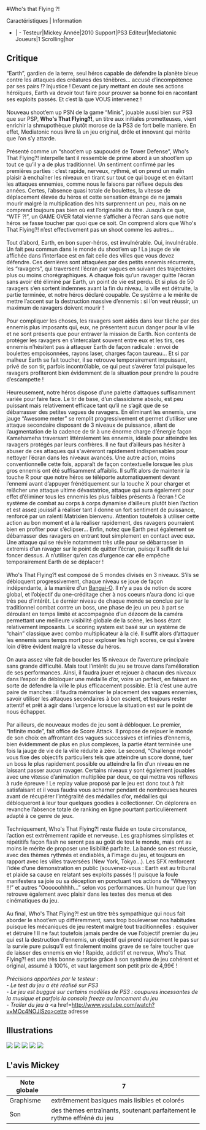 #Who's that Flying ?!

Caractéristiques | Information
- | -
Testeur|Mickey
Année|2010
Support|PS3
Editeur|Mediatonic
Joueurs|1
Scrolling|hor

## Critique
“Earth”, gardien de la terre, seul héros capable de défendre la planète bleue contre les attaques des créatures des ténèbres... accusé d’incompétence par ses pairs !? Injustice ! Devant ce jury mettant en doute ses actions héroïques, Earth va devoir tout faire pour prouver sa bonne foi en racontant ses exploits passés. Et c’est là que VOUS intervenez !<br/><br/>Nouveau shoot’em up PSN de la game “Minis”, jouable aussi bien sur PS3 que sur PSP, <b>Who's That Flying?!</b>, un titre aux initiales prometteuses, vient enrichir la shmupothèque plutôt morose de la PS3 de fort belle manière. En effet, Mediatonic nous livre là un jeu original, drôle et innovant qui mérite que l’on s’y attarde.<br/><br/>Présenté comme un “shoot’em up saupoudré de Tower Defense”, Who's That Flying?! interpelle tant il ressemble de prime abord à un shoot’em up tout ce qu’il y a de plus traditionnel. Un sentiment confirmé par les premières parties : c’est rapide, nerveux, rythmé, et on prend un malin plaisir à enchaîner les niveaux en tirant sur tout ce qui bouge et en évitant les attaques ennemies, comme nous le faisons par réflexe depuis des années. Certes, l’absence quasi totale de boulettes, la vitesse de déplacement élevée du héros et cette sensation étrange de ne jamais mourir malgré la multiplication des hits surprennent un peu, mais on ne comprend toujours pas bien où est l’originalité du titre. Jusqu’à ce que, “WTF ?!”, un GAME OVER fatal vienne s’afficher à l’écran sans que notre héros se fasse toucher par quoi que ce soit. On comprend alors que Who's That Flying?! n’est effectivement pas un shoot comme les autres...<br/><br/>Tout d’abord, Earth, en bon super-héros, est invulnérable. Oui, invulnérable. Un fait peu commun dans le monde du shoot’em up ! La jauge de vie affichée dans l’interface est en fait celle des villes que vous devez défendre. Ces dernières sont attaquées par des petits ennemis récurrents, les “ravagers”, qui traversent l’écran par vagues en suivant des trajectoires plus ou moins chorégraphiques. A chaque fois qu’un ravager quitte l’écran sans avoir été éliminé par Earth, un point de vie est perdu. Et si plus de 50 ravagers s’en sortent indemnes avant la fin du niveau, la ville est détruite, la partie terminée, et notre héros déclaré coupable. Ce système a le mérite de mettre l’accent sur la destruction massive d’ennemis : si l’on veut réussir, un maximum de ravagers doivent mourir !<br/><br/>Pour compliquer les choses, les ravagers sont aidés dans leur tâche par des ennemis plus imposants qui, eux, ne présentent aucun danger pour la ville et ne sont présents que pour entraver la mission de Earth. Non contents de protéger les ravagers en s’intercalant souvent entre eux et les tirs, ces ennemis n’hésitent pas à attaquer Earth de façon radicale : envoi de boulettes empoisonnées, rayons laser, charges façon taureau... Et si par malheur Earth se fait toucher, il se retrouve temporairement impuissant, privé de son tir, parfois incontrôlable, ce qui peut s’avérer fatal puisque les ravagers profiteront bien évidemment de la situation pour prendre la poudre d’escampette !<br/><br/>Heureusement, notre héros dispose d’une palette d’attaques suffisamment variée pour faire face. Le tir de base, d’un classicisme absolu, est peu puissant mais relativement efficace tant qu’il ne s’agit que de se débarrasser des petites vagues de ravagers. En éliminant les ennemis, une jauge “Awesome meter” se remplit progressivement et permet d’utiliser une attaque secondaire disposant de 3 niveaux de puissance, allant de l’augmentation de la cadence de tir à une énorme charge d’énergie façon Kamehameha traversant littéralement les ennemis, idéale pour atteindre les ravagers protégés par leurs confrères. Il ne faut d’ailleurs pas hésiter à abuser de ces attaques qui s'avèreront rapidement indispensables pour nettoyer l’écran dans les niveaux avancés. Une autre action, moins conventionnelle cette fois, apparaît de façon contextuelle lorsque les plus gros ennemis ont été suffisamment affaiblis. Il suffit alors de maintenir la touche R pour que notre héros se téléporte automatiquement devant l’ennemi avant d’appuyer frénétiquement sur la touche X pour charger et relâcher une attaque ultime dévastatrice, attaque qui aura également pour effet d’éliminer tous les ennemis les plus faibles présents à l’écran ! Ce système de combat au corps à corps dynamise d’ailleurs plutôt bien l’action et est assez jouissif à réaliser tant il donne un fort sentiment de puissance, renforcé par un ralenti Matrixien bienvenu. Attention toutefois à utiliser cette action au bon moment et à la réaliser rapidement, des ravagers pourraient bien en profiter pour s’éclipser... Enfin, notez que Earth peut également se débarrasser des ravagers en entrant tout simplement en contact avec eux. Une attaque qui se révèle notamment très utile pour se débarrasser in extremis d’un ravager sur le point de quitter l’écran, puisqu’il suffit de lui foncer dessus. A n’utiliser qu’en cas d’urgence car elle empêche temporairement Earth de se déplacer !<br/><br/>Who's That Flying?! est composé de 5 mondes divisés en 3 niveaux. S’ils se débloquent progressivement, chaque niveau se joue de façon indépendante, à la manière d’un <a href="index.php?page=fiche&id=881">Bangai-O</a>. Il n’y a pas de notion de score global, et l’objectif du one-créditage cher à nos coeurs n’aura donc ici que très peu d’intérêt. Le dernier niveau de chaque monde se conclue par le traditionnel combat contre un boss, une phase de jeu un peu à part se déroulant en temps limité et accompagnée d’un dézoom de la caméra permettant une meilleure visibilité globale de la scène, les boss étant relativement imposants. Le scoring system est basé sur un système de “chain” classique avec combo multiplicateur à la clé. Il suffit alors d’attaquer les ennemis sans temps mort pour exploser les high scores, ce qui s’avère loin d’être évident malgré la vitesse du héros.<br/><br/>On aura assez vite fait de boucler les 15 niveaux de l’aventure principale sans grande difficulté. Mais tout l’intérêt du jeu se trouve dans l’amélioration de ses performances. Ainsi, il faudra jouer et rejouer à chacun des niveaux dans l’espoir de débloquer une médaille d’or, voire un perfect, en faisant en sorte de défendre la ville le plus efficacement possible. Et là c’est une autre paire de manches : il faudra mémoriser le placement des vagues ennemies, savoir utiliser les attaques secondaires à bon escient, et toujours rester attentif et prêt à agir dans l’urgence lorsque la situation est sur le point de nous échapper.<br/><br/>Par ailleurs, de nouveaux modes de jeu sont à débloquer. Le premier, “Infinite mode”, fait office de Score Attack. Il propose de rejouer le monde de son choix en affrontant des vagues successives et infinies d’ennemis, bien évidemment de plus en plus complexes, la partie étant terminée une fois la jauge de vie de la ville réduite à zéro. Le second, “Challenge mode” vous fixe des objectifs particuliers tels que atteindre un score donné, tuer un boss le plus rapidement possible ou atteindre la fin d’un niveau en ne laissant passer aucun ravager. Certains niveaux y sont également jouables avec une vitesse d’animation multipliée par deux, ce qui mettra vos réflexes à rude épreuve ! Le replay value proposé par le jeu est donc tout à fait satisfaisant et il vous faudra vous acharner pendant de nombreuses heures avant de récupérer l’intégralité des médailles d’or, médailles qui débloqueront à leur tour quelques goodies à collectionner. On déplorera en revanche l’absence totale de ranking en ligne pourtant particulièrement adapté à ce genre de jeux.<br/><br/>Techniquement, Who's That Flying?! reste fluide en toute circonstance, l’action est extrêmement rapide et nerveuse. Les graphismes simplistes et répétitifs façon flash ne seront pas au goût de tout le monde, mais ont au moins le mérite de proposer une lisibilité parfaite. La bande son est réussie, avec des thèmes rythmés et endiablés, à l’image du jeu, et toujours en rapport avec les villes traversées (New York, Tokyo...). Les SFX renforcent l’idée d’une démonstration en public (souvenez-vous : Earth est au tribunal et plaide sa cause en relatant ses exploits passés !) puisque la foule manifestera sa joie ou sa déception en ponctuant vos actions de “Wheyyyy !!!” et autres “Oooooohhhh...” selon vos performances. Un humour que l’on retrouve également avec plaisir dans les textes des menus et des cinématiques du jeu.<br/><br/>Au final, Who's That Flying?! est un titre très sympathique qui nous fait aborder le shoot’em up différemment, sans trop bouleverser nos habitudes puisque les mécaniques de jeu restent malgré tout traditionnelles : esquiver et détruire ! Il ne faut toutefois jamais perdre de vue l’objectif premier du jeu qui est la destruction d’ennemis, un objectif qui prend rapidement le pas sur la survie pure puisqu’il est finalement moins grave de se faire toucher que de laisser des ennemis en vie ! Rapide, addictif et nerveux, Who's That Flying?! est une très bonne surprise grâce à son système de jeu cohérent et original, assumé à 100%, et vaut largement son petit prix de 4,99€ !<br/><br/><i>Précisions apportées par le testeur :<br/>- Le test du jeu a été réalisé sur PS3<br/>- Le jeu est buggué sur certains modèles de PS3 : coupures incessantes de la musique et parfois la console freeze au lancement du jeu<br/>- Trailer du jeu à</i> <a href=http://www.youtube.com/watch?v=MOc4NOJISzo>cette adresse</a>

## Illustrations
![](http://www.shmup.com/images/thumbs/img_fiche_1_1417.png)
![](http://www.shmup.com/images/thumbs/img_fiche_2_1417.png)
![](http://www.shmup.com/images/thumbs/img_fiche_3_1417.png)
![](http://www.shmup.com/images/thumbs/img_fiche_4_1417.png)
![](http://www.shmup.com/images/thumbs/img_fiche_5_1417.png)

## L'avis Mickey
Note globale|7
-|-
Graphisme|extrêmement basiques mais lisibles et colorés
Son|des thèmes entraînants, soutenant parfaitement le rythme effréné du jeu
